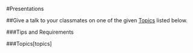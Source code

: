 #Presentations

##Give a talk to your classmates on one of the given [Topics](###Topics) listed below. 

###Tips and Requirements



###Topics[topics]
